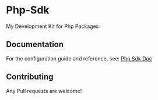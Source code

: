 # Php-Sdk

My Development Kit for Php Packages

## Documentation

For the configuration guide and reference, see: [Php Sdk Doc](https://badpixxel-projects.gitlab.io/Php-Sdk)

## Contributing

Any Pull requests are welcome! 
